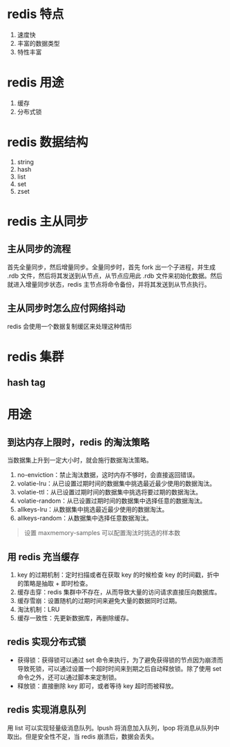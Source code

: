 # redis 特点

1. 速度快
2. 丰富的数据类型
3. 特性丰富

# redis 用途

1. 缓存
2. 分布式锁

# redis 数据结构

1. string
2. hash
3. list
4. set
5. zset

# redis 主从同步

## 主从同步的流程

首先全量同步，然后增量同步。全量同步时，首先 fork 出一个子进程，并生成 .rdb 文件，然后将其发送到从节点，从节点应用此 .rdb 文件来初始化数据。然后就进入增量同步状态，redis 主节点将命令备份，并将其发送到从节点执行。

## 主从同步时怎么应付网络抖动

redis 会使用一个数据复制缓区来处理这种情形

# redis 集群

## hash tag

# 用途

## 到达内存上限时，redis 的淘汰策略

当数据集上升到一定大小时，就会施行数据淘汰策略。

1. no-enviction：禁止淘汰数据，这时内存不够时，会直接返回错误。
2. volatie-lru：从已设置过期时间的数据集中挑选最近最少使用的数据淘汰。
3. volatie-ttl：从已设置过期时间的数据集中挑选将要过期的数据淘汰。
4. volatie-random：从已设置过期时间的数据集中选择任意的数据淘汰。
5. allkeys-lru：从数据集中挑选最近最少使用的数据淘汰。
6. allkeys-random：从数据集中选择任意数据淘汰。

> 设置 maxmemory-samples 可以配置淘汰时挑选的样本数

## 用 redis 充当缓存

1. key 的过期机制：定时扫描或者在获取 key 的时候检查 key 的时间戳，折中的策略是抽取 + 即时检查。
2. 缓存击穿：redis 集群中不存在，从而导致大量的访问请求直接压向数据库。
3. 缓存雪崩：设置随机的过期时间来避免大量的数据同时过期。
4. 淘汰机制：LRU
5. 缓存一致性：先更新数据库，再删除缓存。

## redis 实现分布式锁

- 获得锁：获得锁可以通过 set 命令来执行，为了避免获得锁的节点因为崩溃而导致死锁，可以通过设置一个超时时间来到期之后自动释放锁。除了使用 set 命令之外，还可以通过脚本来定制锁。
- 释放锁：直接删除 key 即可，或者等待 key 超时而被释放。

## redis 实现消息队列

用 list 可以实现轻量级消息队列。lpush 将消息加入队列，lpop 将消息从队列中取出。但是安全性不足，当 redis 崩溃后，数据会丢失。
